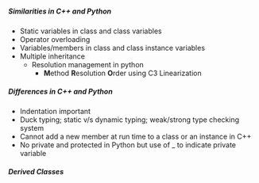 ##### Similarities in C++ and Python
- Static variables in class and class variables
- Operator overloading
- Variables/members in class and class instance variables
- Multiple inheritance
	- Resolution management in python
		- **M**ethod **R**esolution **O**rder using C3 Linearization

##### Differences in C++ and Python
- Indentation important
- Duck typing; static v/s dynamic typing; weak/strong type checking system
- Cannot add a new member at run time to a class or an instance in C++
- No private and protected in Python but use of _ to indicate private variable

##### Derived Classes




